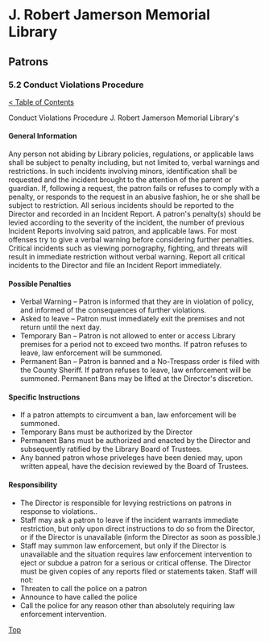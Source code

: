 [0]: ../README.md
[5.2]: conduct-violations-procedure.md

# J. Robert Jamerson Memorial Library
## Patrons
### 5.2 Conduct Violations Procedure
[< Table of Contents][0]

Conduct Violations Procedure
J. Robert Jamerson Memorial Library's

#### General Information
Any person not abiding by Library policies, regulations, or applicable laws shall be subject to penalty including, but not limited to, verbal warnings and restrictions. In such incidents involving minors, identification shall be requested and the incident brought to the attention of the parent or guardian. If, following a request, the patron fails or refuses to comply with a penalty, or responds to the request in an abusive fashion, he or she shall be subject to restriction. All serious incidents should be reported to the Director and recorded in an Incident Report. A patron's penalty(s) should be levied according to the severity of the incident, the number of previous Incident Reports involving said patron, and applicable laws. For most offenses try to give a verbal warning before considering further penalties. Critical incidents such as viewing pornography, fighting, and threats will result in immediate restriction without verbal warning. Report all critical incidents to the Director and file an Incident Report immediately.

#### Possible Penalties
* Verbal Warning – Patron is informed that they are in violation of policy, and informed of the consequences of further violations.
* Asked to leave – Patron must immediately exit the premises and not return until the next day.
* Temporary Ban – Patron is not allowed to enter or access Library premises for a period not to exceed two months. If patron refuses to leave, law enforcement will be summoned.
* Permanent Ban – Patron is banned and a No-Trespass order is filed with the County Sheriff.  If patron refuses to leave, law enforcement will be summoned. Permanent Bans may be lifted at the Director's discretion.

#### Specific Instructions
* If a patron attempts to circumvent a ban, law enforcement will be summoned.
* Temporary Bans must be authorized by the Director
* Permanent Bans must be authorized and enacted by the Director and subsequently ratified by the Library Board of Trustees.
* Any banned patron whose priveleges have been denied may, upon written appeal, have the decision reviewed by the Board of Trustees.

#### Responsibility
* The Director is responsible for levying restrictions on patrons in response to violations..
* Staff may ask a patron to leave if the incident warrants immediate restriction, but only upon direct instructions to do so from the Director, or if the Director is unavailable (inform the Director as soon as possible.)
* Staff may summon law enforcement, but only if the Director is unavailable and the situation requires law enforcement intervention to eject or subdue a patron for a serious or critical offense. The Director must be given copies of any reports filed or statements taken.
Staff will not:
* Threaten to call the police on a patron
* Announce to have called the police
* Call the police for any reason other than absolutely requiring law enforcement intervention.
	
[Top][5.2]